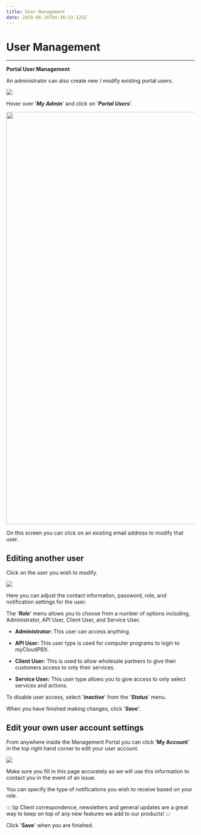```yaml
---
title: User Management
date: 2019-06-16T04:38:53.125Z
---
```

# User Management
----

**Portal User Management**

An administrator can also create new / modify existing portal users.

<img style="width: auto; height: auto;" src="/images/portal_users_1.png">

Hover over '_**My Admin**_' and click on '_**Portal Users**_'.

<img style="width: 1100px; height: auto;" src="/images/portal_users_2.png">

On this screen you can click on an existing email address to modify that user.

## Editing another user

Click on the user you wish to modify.

<img style="width: auto; height: auto;" src="/images/portal_users_3.png">

Here you can adjust the contact information, password, role, and notification settings for the user.

The '**_Role_**' menu allows you to choose from a number of options including, Administrator, API User, Client User, and Service User.

* **Administrator:** This user can access anything.

* **API User:** This user type is used for computer programs to login to myCloudPBX.

* **Client User:** This is used to allow wholesale partners to give their customers access to only their services.

* **Service User:** This user type allows you to give access to only select services and actions.


To disable user access, select '**_inactive_**' from the '**_Status_**' menu.

When you have finished making changes, click '**_Save_**'.

## Edit your own user account settings

From anywhere inside the Management Portal you can click '**My Account**' in the top right hand corner to edit your user account.

<img style="width: auto; height: auto;" src="/images/my_account.png">

Make sure you fill in this page accurately as we will use this information to contact you in the event of an issue.

You can specify the type of notifications you wish to receive based on your role.

::: tip
Client correspondence, newsletters and general updates are a great way to keep on top of any new features we add to our products!
:::

Click '**Save**' when you are finished.

